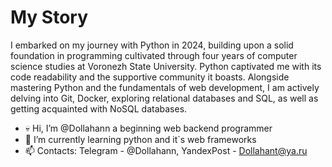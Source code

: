 # My Story
I embarked on my journey with Python in 2024, building upon a solid foundation in programming cultivated through four years of computer science studies at Voronezh State University. 
Python captivated me with its code readability and the supportive community it boasts. 
Alongside mastering Python and the fundamentals of web development, I am actively delving into Git, Docker, exploring relational databases and SQL, as well as getting acquainted with NoSQL databases.

- 💀 Hi, I’m @Dollahann a beginning web backend programmer
- 🌱 I’m currently learning python and it`s web frameworks
- 📫 Contacts: Telegram - @Dollahann, YandexPost - Dollahant@ya.ru
